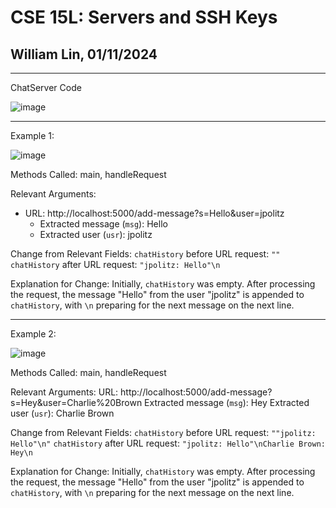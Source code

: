 # CSE 15L: Servers and SSH Keys
## William Lin, 01/11/2024
---

ChatServer Code

![image](https://github.com/williamlinplayzlegitpiano/15Llabreports/assets/55766910/f1aa044e-d9d3-4eb9-9f76-2268010e2c9b)

---
Example 1:

![image](https://github.com/williamlinplayzlegitpiano/15Llabreports/assets/55766910/4784f9d8-3f40-4be1-bc88-65a979413c89)

Methods Called: main, handleRequest

Relevant Arguments: 
* URL: http://localhost:5000/add-message?s=Hello&user=jpolitz
    * Extracted message (`msg`): Hello
    * Extracted user (`usr`): jpolitz

Change from Relevant Fields: 
    `chatHistory` before URL request: `""`
    `chatHistory` after URL request: `"jpolitz: Hello"\n`

Explanation for Change:
    Initially, `chatHistory` was empty. After processing the request, the message "Hello" from the user "jpolitz" is appended to `chatHistory`, with `\n` preparing for the next message on the next line.

---
Example 2:

![image](https://github.com/williamlinplayzlegitpiano/15Llabreports/assets/55766910/66f8aeb1-5f3b-4949-bfb0-1bab00612409)

Methods Called: main, handleRequest

Relevant Arguments: 
    URL: http://localhost:5000/add-message?s=Hey&user=Charlie%20Brown
    Extracted message (`msg`): Hey
    Extracted user (`usr`): Charlie Brown

Change from Relevant Fields: 
    `chatHistory` before URL request: `""jpolitz: Hello"\n"`
    `chatHistory` after URL request: `"jpolitz: Hello"\nCharlie Brown: Hey\n`

Explanation for Change:
    Initially, `chatHistory` was empty. After processing the request, the message "Hello" from the user "jpolitz" is appended to `chatHistory`, with `\n` preparing for the next message on the next line.
